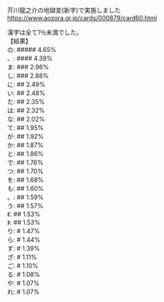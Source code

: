 芥川龍之介の地獄変(新字)で実施しました  
https://www.aozora.gr.jp/cards/000879/card60.html

漢字は全て1％未満でした。  
【結果】  
の: ##### 4.65%  
、: #### 4.39%  
ま: ### 2.96%  
し: ### 2.88%  
に: ## 2.49%  
い: ## 2.48%  
た: ## 2.35%  
は: ## 2.32%  
な: ## 2.02%  
て: ## 1.95%  
が: ## 1.92%  
か: ## 1.87%  
と: ## 1.86%  
で: ## 1.76%  
つ: ## 1.70%  
を: ## 1.68%  
も: ## 1.60%  
。: ## 1.59%  
う: ## 1.57%  
《: ## 1.53%  
》: ## 1.53%  
り: # 1.47%  
ら: # 1.44%  
す: # 1.39%  
ざ: # 1.11%  
ご: # 1.10%  
る: # 1.08%  
や: # 1.07%  
れ: # 1.07%
